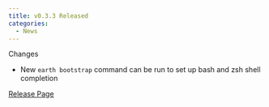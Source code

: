 ```yaml
---
title: v0.3.3 Released
categories:
  - News
---
```


Changes

- New `earth bootstrap` command can be run to set up bash and zsh shell completion

[Release Page](https://github.com/earthly/earthly/releases/tag/v0.3.3)
